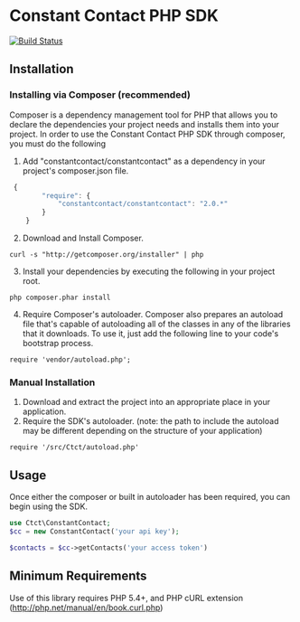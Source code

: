 # Constant Contact PHP SDK
[![Build Status](https://secure.travis-ci.org/constantcontact/php-sdk.png?branch=master)](http://travis-ci.org/constantcontact/php-sdk)

## Installation

### Installing via Composer (recommended)
Composer is a dependency management tool for PHP that allows you to declare the dependencies your project needs and installs them into your project. In order to use the Constant Contact PHP SDK through composer, you must do the following 

1. Add "constantcontact/constantcontact" as a dependency in your project's composer.json file.
```javascript
 {
        "require": {
            "constantcontact/constantcontact": "2.0.*"
        }
    }
```

2. Download and Install Composer.
```
curl -s "http://getcomposer.org/installer" | php
```

3. Install your dependencies by executing the following in your project root.
```
php composer.phar install
```

4. Require Composer's autoloader.
Composer also prepares an autoload file that's capable of autoloading all of the classes in any of the libraries that it downloads. To use it, just add the following line to your code's bootstrap process.
```
require 'vendor/autoload.php';
```

### Manual Installation
1. Download and extract the project into an appropriate place in your application.
2. Require the SDK's autoloader. (note: the path to include the autoload may be different depending on the structure of your application)
```
require '/src/Ctct/autoload.php'
```


## Usage
Once either the composer or built in autoloader has been required, you can begin using the SDK.
```php
use Ctct\ConstantContact;
$cc = new ConstantContact('your api key');

$contacts = $cc->getContacts('your access token')
```
## Minimum Requirements
Use of this library requires PHP 5.4+, and PHP cURL extension (http://php.net/manual/en/book.curl.php)
